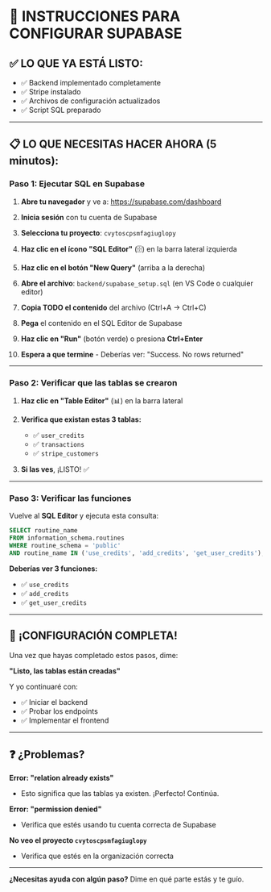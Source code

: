 # 🚀 INSTRUCCIONES PARA CONFIGURAR SUPABASE

## ✅ **LO QUE YA ESTÁ LISTO:**

- ✅ Backend implementado completamente
- ✅ Stripe instalado
- ✅ Archivos de configuración actualizados
- ✅ Script SQL preparado

---

## 📋 **LO QUE NECESITAS HACER AHORA (5 minutos):**

### **Paso 1: Ejecutar SQL en Supabase**

1. **Abre tu navegador** y ve a: https://supabase.com/dashboard

2. **Inicia sesión** con tu cuenta de Supabase

3. **Selecciona tu proyecto**: `cvytoscpsmfagiuglopy`

4. **Haz clic en el ícono "SQL Editor"** (🗄️) en la barra lateral izquierda

5. **Haz clic en el botón "New Query"** (arriba a la derecha)

6. **Abre el archivo**: `backend/supabase_setup.sql` (en VS Code o cualquier editor)

7. **Copia TODO el contenido** del archivo (Ctrl+A → Ctrl+C)

8. **Pega** el contenido en el SQL Editor de Supabase

9. **Haz clic en "Run"** (botón verde) o presiona **Ctrl+Enter**

10. **Espera a que termine** - Deberías ver: "Success. No rows returned"

---

### **Paso 2: Verificar que las tablas se crearon**

1. **Haz clic en "Table Editor"** (📊) en la barra lateral

2. **Verifica que existan estas 3 tablas:**
   - ✅ `user_credits`
   - ✅ `transactions`
   - ✅ `stripe_customers`

3. **Si las ves**, ¡LISTO! ✅

---

### **Paso 3: Verificar las funciones**

Vuelve al **SQL Editor** y ejecuta esta consulta:

```sql
SELECT routine_name
FROM information_schema.routines
WHERE routine_schema = 'public'
AND routine_name IN ('use_credits', 'add_credits', 'get_user_credits');
```

**Deberías ver 3 funciones:**
- ✅ `use_credits`
- ✅ `add_credits`
- ✅ `get_user_credits`

---

## 🎉 **¡CONFIGURACIÓN COMPLETA!**

Una vez que hayas completado estos pasos, dime:

**"Listo, las tablas están creadas"**

Y yo continuaré con:
- ✅ Iniciar el backend
- ✅ Probar los endpoints
- ✅ Implementar el frontend

---

## ❓ **¿Problemas?**

**Error: "relation already exists"**
- Esto significa que las tablas ya existen. ¡Perfecto! Continúa.

**Error: "permission denied"**
- Verifica que estés usando tu cuenta correcta de Supabase

**No veo el proyecto `cvytoscpsmfagiuglopy`**
- Verifica que estés en la organización correcta

---

**¿Necesitas ayuda con algún paso?** Dime en qué parte estás y te guío.
